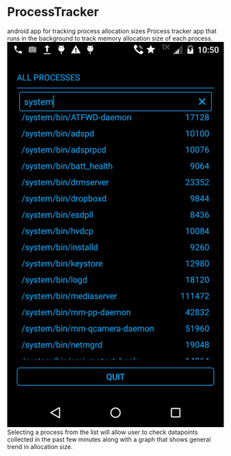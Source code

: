 # ProcessTracker
android app for tracking process allocation sizes
Process tracker app that runs in the background to track memory allocation size of each process. 
![Alt text](/img/list.jpg)
Selecting a process from the list will allow user to check datapoints collected in the past few minutes along with a graph that shows general trend in allocation size.
